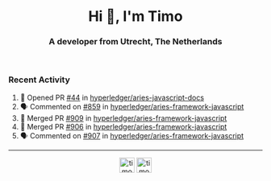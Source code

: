 <h1 align="center">Hi 👋, I'm Timo</h1>
<h3 align="center">A developer from Utrecht, The Netherlands</h3>
<br/>
<!-- https://github.com/rahuldkjain/github-profile-readme-generator --!>

<!--  <p align="left"><img src="https://github-readme-stats.vercel.app/api?username=timoglastra&show_icons=true&count_private=true&" alt="timoglastra" /></p> --!>

<!--
Github language stats
<p align="left"><img src="https://github-readme-stats.vercel.app/api/top-langs/?username=timoglastra&layout=compact" alt="timoglastra" /><p>
-->

<!-- Codestats language stats -->
<!-- <p align="left"><img src="https://codestats-readme.vercel.app/api/top-langs/?username=timoglastra&layout=compact&language_count=12" alt="timoglastra" /><p>    --!>
  
<h3>Recent Activity</h3>

<!--START_SECTION:activity-->
1. 💪 Opened PR [#44](https://github.com/hyperledger/aries-javascript-docs/pull/44) in [hyperledger/aries-javascript-docs](https://github.com/hyperledger/aries-javascript-docs)
2. 🗣 Commented on [#859](https://github.com/hyperledger/aries-framework-javascript/issues/859) in [hyperledger/aries-framework-javascript](https://github.com/hyperledger/aries-framework-javascript)
3. 🎉 Merged PR [#909](https://github.com/hyperledger/aries-framework-javascript/pull/909) in [hyperledger/aries-framework-javascript](https://github.com/hyperledger/aries-framework-javascript)
4. 🎉 Merged PR [#906](https://github.com/hyperledger/aries-framework-javascript/pull/906) in [hyperledger/aries-framework-javascript](https://github.com/hyperledger/aries-framework-javascript)
5. 🗣 Commented on [#907](https://github.com/hyperledger/aries-framework-javascript/issues/907) in [hyperledger/aries-framework-javascript](https://github.com/hyperledger/aries-framework-javascript)
<!--END_SECTION:activity-->

---

<p align="center">
<a href="https://twitter.com/timoglastra" target="blank"><img align="center" src="https://cdn.jsdelivr.net/npm/simple-icons@3.0.1/icons/twitter.svg" alt="timoglastra" height="30" width="30" /></a>
<a href="https://linkedin.com/in/timoglastra" target="blank"><img align="center" src="https://cdn.jsdelivr.net/npm/simple-icons@3.0.1/icons/linkedin.svg" alt="timoglastra" height="30" width="30" /></a>
</p>



